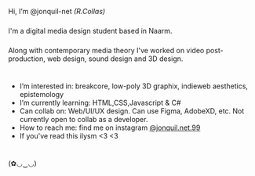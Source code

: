 Hi, I’m @jonquil-net *(R.Collas)* 
###

I'm a digital media design student based in Naarm.
###
Along with contemporary media theory I've worked on video post-production, web design, sound design and 3D design. 
#
- I’m interested in: breakcore, low-poly 3D graphix, indieweb aesthetics, epistemology
- I’m currently learning: HTML,CSS,Javascript & C# 
- Can collab on: Web/UI/UX design. Can use Figma, AdobeXD, etc. Not currently open to collab as a developer.  
- How to reach me: find me on instagram [@jonquil.net.99](https://www.instagram.com/jonquil.net.99/)
- If you've read this ilysm <3 <3 
#
(✿◡‿◡)
<!---
jonquil-net/jonquil-net is a ✨ special ✨ repository because its `README.md` (this file) appears on your GitHub profile.
You can click the Preview link to take a look at your changes.
--->
